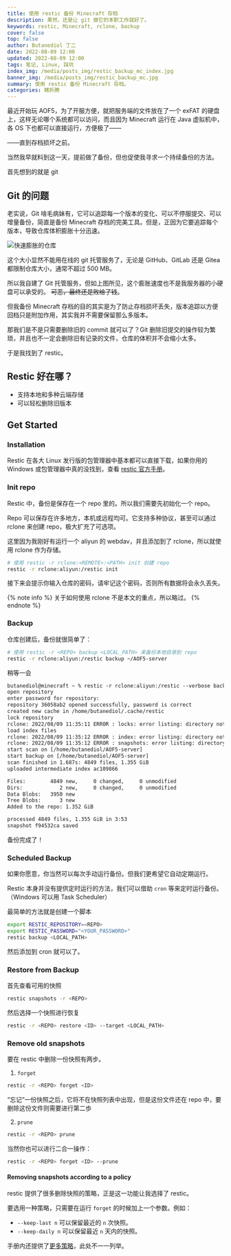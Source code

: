 ```yaml
---
title: 使用 restic 备份 Minecraft 存档
description: 果然，还是让 git 做它的本职工作就好了。
keywords: restic, Minecraft, rclone, backup
cover: false
top: false
author: Butanediol 丁二
date: 2022-08-09 12:00
updated: 2022-08-09 12:00
tags: 笔记, Linux, 踩坑
index_img: /media/posts_img/restic_backup_mc_index.jpg
banner_img: /media/posts_img/restic_backup_mc.jpg
summary: 使用 restic 备份 Minecraft 存档。
categories: 瞎折腾
---
```


最近开始玩 AOF5，为了开服方便，就把服务端的文件放在了一个 exFAT 的硬盘上，这样无论哪个系统都可以访问，而且因为 Minecraft 运行在 Java 虚拟机中，各 OS 下也都可以直接运行，方便极了——

——直到存档损坏之前。

当然我早就料到这一天，提前做了备份，但也促使我寻求一个持续备份的方法。

首先想到的就是 git

## Git 的问题

老实说，Git 啥毛病妹有，它可以追踪每一个版本的变化、可以不停服提交、可以增量备份，简直是备份 Minecraft 存档的完美工具。但是，正因为它要追踪每个版本，导致仓库体积膨胀十分迅速。

![快速膨胀的仓库](/media/article_img/restic_backup_mc/1.png)

这个大小显然不能用在线的 git 托管服务了，无论是 GitHub、GitLab 还是 Gitea 都限制仓库大小，通常不超过 500 MB。

所以我自建了 Git 托管服务，但如上图所见，这个膨胀速度也不是我服务器的小硬盘可以承受的。
~~可恶，最终还是败给了钱~~。

但我备份 Minecraft 存档的目的其实是为了防止存档损坏丢失，版本追踪以方便回档只是附加作用，其实我并不需要保留那么多版本。

那我们是不是只需要删除旧的 commit 就可以了？Git 删除旧提交的操作较为繁琐，并且也不一定会删除旧有记录的文件，仓库的体积并不会缩小太多。

于是我找到了 restic。

## Restic 好在哪？

- 支持本地和多种云端存储
- 可以轻松删除旧版本

## Get Started

### Installation

Restic 在各大 Linux 发行版的包管理器中基本都可以直接下载，如果你用的 Windows 或包管理器中真的没找到，查看 [restic 官方手册](https://restic.readthedocs.io/en/latest/020_installation.html)。

### Init repo

Restic 中，备份是保存在一个 repo 里的。所以我们需要先初始化一个 repo。

Repo 可以保存在许多地方，本机或远程均可。它支持多种协议，甚至可以通过 rclone 来创建 repo，极大扩充了可选项。

这里因为我刚好有运行一个 aliyun 的 webdav，并且添加到了 rclone，所以就使用 rclone 作为存储。

```bash
# 使用 restic -r rclone:<REMOTE>:<PATH> init 创建 repo
restic -r rclone:aliyun:/restic init
```

接下来会提示你输入仓库的密码，请牢记这个密码，否则所有数据将会永久丢失。

{% note info %}
关于如何使用 rclone 不是本文的重点，所以略过。
{% endnote %}

### Backup

仓库创建后，备份就很简单了：

```bash
# 使用 restic -r <REPO> backup <LOCAL_PATH> 来备份本地目录到 repo
restic -r rclone:aliyun:/restic backup ~/AOF5-server
```

稍等一会

```txt
butanediol@minecraft ~ % restic -r rclone:aliyun:/restic --verbose backup ~/AOF5-server
open repository
enter password for repository:
repository 36058ab2 opened successfully, password is correct
created new cache in /home/butanediol/.cache/restic
lock repository
rclone: 2022/08/09 11:35:11 ERROR : locks: error listing: directory not found
load index files
rclone: 2022/08/09 11:35:12 ERROR : index: error listing: directory not found
rclone: 2022/08/09 11:35:12 ERROR : snapshots: error listing: directory not found
start scan on [/home/butanediol/AOF5-server]
start backup on [/home/butanediol/AOF5-server]
scan finished in 1.687s: 4849 files, 1.355 GiB
uploaded intermediate index ac109866

Files:        4849 new,     0 changed,     0 unmodified
Dirs:            2 new,     0 changed,     0 unmodified
Data Blobs:   3950 new
Tree Blobs:      3 new
Added to the repo: 1.352 GiB

processed 4849 files, 1.355 GiB in 3:53
snapshot f94532ca saved
```

备份完成了！

### Scheduled Backup

如果你愿意，你当然可以每次手动运行备份。但我们更希望它自动定期运行。

Restic 本身并没有提供定时运行的方法，我们可以借助 `cron` 等来定时运行备份。（Windows 可以用 Task Scheduler）

最简单的方法就是创建一个脚本

```bash
export RESTIC_REPOSITORY=<REPO>
export RESTIC_PASSWORD="<YOUR_PASSWORD>"
restic backup <LOCAL_PATH>
```

然后添加到 cron 就可以了。

### Restore from Backup

首先查看可用的快照

```bash
restic snapshots -r <REPO>
```

然后选择一个快照进行恢复

```bash
restic -r <REPO> restore <ID> --target <LOCAL_PATH>
```

### Remove old snapshots

要在 restic 中删除一份快照有两步。

1. `forget`

```bash
restic -r <REPO> forget <ID>
```

“忘记”一份快照之后，它将不在快照列表中出现，但是这份文件还在 repo 中，要删除这份文件则需要进行第二歩

2. `prune`

```bash
restic -r <REPO> prune
```

当然你也可以进行二合一操作：

```bash
restic -r <REPO> forget <ID> --prune
```

#### Removing snapshots according to a policy

restic 提供了很多删除快照的策略，正是这一功能让我选择了 restic。

要选用一种策略，只需要在运行 `forget` 的时候加上一个参数。例如：

- `--keep-last n` 可以保留最近的 `n` 次快照。
- `--keep-daily n` 可以保留最近 `n` 天内的快照。

手册内还提供了[更多策略](https://restic.readthedocs.io/en/latest/060_forget.html#removing-snapshots-according-to-a-policy)，此处不一一列举。